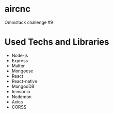 # aircnc
Omnistack challenge #9

# Used Techs and Libraries
- Node-js
- Express
- Multer
- Mongoose
- React
- React-native
- MongooDB
- Imnsonia
- Nodemon
- Axios
- CORSS
